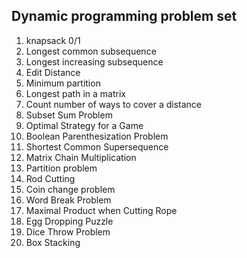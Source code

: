 ## Dynamic programming problem set

1. knapsack 0/1                                 
2. Longest common subsequence                   
3. Longest increasing subsequence
4. Edit Distance
5. Minimum partition
6. Longest path in a matrix
7. Count number of ways to cover a distance
8. Subset Sum Problem
9. Optimal Strategy for a Game
10. Boolean Parenthesization Problem
11. Shortest Common Supersequence
12. Matrix Chain Multiplication
13. Partition problem
14. Rod Cutting
15. Coin change problem
16. Word Break Problem
17. Maximal Product when Cutting Rope
18. Egg Dropping Puzzle
19. Dice Throw Problem
20. Box Stacking
